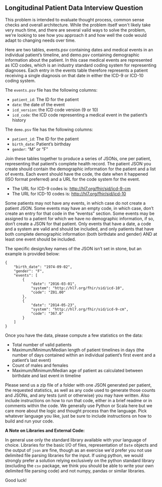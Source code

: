 ## Longitudinal Patient Data Interview Question

This problem is intended to evaluate thought process, common sense checks and
overall architecture. While the problem itself won't likely take very much 
time, and there are several valid ways to solve the problem, we're looking to 
see how you approach it and how well the code would adapt to changing needs 
over time.

Here are two tables, events.psv containing dates and medical events in an 
individual patient’s timeline, and demo.psv containing demographic information
about the patient. In this case medical events are represented as ICD codes, 
which is an industry standard coding system for representing diagnoses. Each 
entry in the events table therefore represents a patient receiving a single 
diagnosis on that date in either the ICD-9 or ICD-10 coding system.

The `events.psv` file has the following columns:
- `patient_id`: The ID for the patient
- `date`: the date of the event
- `icd_version`: the ICD code version (9 or 10)
- `icd_code`: the ICD code representing a medical event in the patient’s 
history

The `demo.psv` file has the following columns:
- `patient_id`: The ID for the patient
- `birth_date`: Patient’s birthday
- `gender`: “M” or “F”

Join these tables together to produce a series of JSONs, one per patient, 
representing that patient’s complete health record. The patient JSON you 
create should contain the demographic information for the patient and a list 
of events. Each event should have the code, the date when it happened (ISO 
format preferred) and a URL for the code system for the event. 

- The URL for ICD-9 codes is: http://hl7.org/fhir/sid/icd-9-cm
- The URL for ICD-10 codes is: http://hl7.org/fhir/sid/icd-10

Some patients may not have any events, in which case do not create a patient 
JSON. Some events may have an empty code, in which case, don’t create an entry
for that code in the “eventss” section. Some events may be assigned to a 
patient for which we have no demographic information, if so, don’t create a 
JSON for that patient. Only events that have a date, a code and a system are 
valid and should be included, and only patients that have both complete 
demographic information (both birthdate and gender) AND at least one event 
should be included.

The specific design/key names of the JSON isn’t set in stone, but an example 
is provided below:

```
{
    "birth_date": "1974-09-02",
    "gender": "F",
    "events": [
        {
            "date": "2016-03-01",
            "system": "http://hl7.org/fhir/sid/icd-10",
            "code": "Z01.00"
        },
        {
            "date": "2014-05-23",
            "system": "http://hl7.org/fhir/sid/icd-9-cm",
            "code": "367.0"
        }
    ]
}
```

Once you have the data, please compute a few statistics on the data:

- Total number of valid patients
- Maximum/Minimun/Median length of patient timelines in days 
(the number of days contained within an individual patient’s first event and a 
patient’s last event)
- Count of males and females
- Maximum/Minimum/Median age of patient as calculated between birthdate and 
last event in timeline


Please send us a zip file of a folder with one JSON generated per patient, the 
requested statistics, as well as any code used to generate those counts and 
JSONs, and any tests (unit or otherwise) you may have written. Also include 
instructions on how to run that code, either in a brief readme or in comments 
within the code. We generally use Python or Scala here but we care more about 
the logic and thought process than the language. Pick whatever language you 
like, just be sure to include instructions on how to build and run your code.

**A Note on Libraries and External Code:** 

In general use only the standard library available with your language of 
choice. Libraries for the basic I/O of files, representation of `Date` 
objects and the output of `json` are fine, though as an exercise we'd prefer
you not use delimited file parsing libraries for the input. If using python, 
we would strongly prefer a solution relying exclusively on the python standard
library (excluding the `csv` package, we think you should be able to write your
own delimited file parsing code) and not numpy, pandas or similar libraries.

Good luck! 

